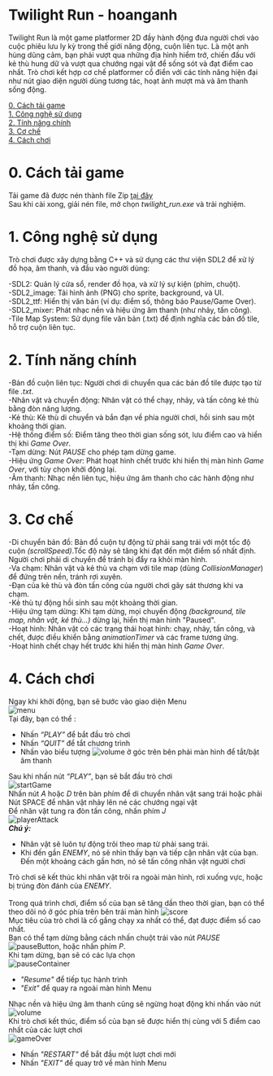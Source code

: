 # Twilight Run - hoanganh

Twilight Run là một game platformer 2D đầy hành động đưa người chơi vào cuộc phiêu lưu ly kỳ trong thế giới năng động, cuộn liên tục. Là một anh hùng dũng cảm, bạn phải vượt qua những địa hình hiểm trở, chiến đấu với kẻ thù hung dữ và vượt qua chướng ngại vật để sống sót và đạt điểm cao nhất. Trò chơi kết hợp cơ chế platformer cổ điển với các tính năng hiện đại như nút giao diện người dùng tương tác, hoạt ảnh mượt mà và âm thanh sống động.

[0. Cách tải game](#0-cách-tải-game)<br/>
[1. Công nghệ sử dụng](#1-công-nghệ-sử-dụng) <br/>
[2. Tính năng chính](#2-tính-năng-chính)<br/>
[3. Cơ chế](#3-cơ-chế)<br/>
[4. Cách chơi](#4-cách-chơi)

# 0. Cách tải game
Tải game đã được nén thành file Zip [tại đây](https://drive.google.com/drive/folders/171PBU7xCG6Dwi8uEEAM9gWBq93Yl-5x2?usp=sharing)<br/>
Sau khi cài xong, giải nén file, mở chọn *twilight_run.exe* và trải nghiệm.

# 1. Công nghệ sử dụng
Trò chơi được xây dựng bằng C++ và sử dụng các thư viện SDL2 để xử lý đồ họa, âm thanh, và đầu vào người dùng:<br/>

-SDL2: Quản lý cửa sổ, render đồ họa, và xử lý sự kiện (phím, chuột).<br/>
-SDL2_image: Tải hình ảnh (PNG) cho sprite, background, và UI.<br/>
-SDL2_ttf: Hiển thị văn bản (ví dụ: điểm số, thông báo Pause/Game Over).<br/>
-SDL2_mixer: Phát nhạc nền và hiệu ứng âm thanh (như nhảy, tấn công).<br/>
-Tile Map System: Sử dụng file văn bản (.txt) để định nghĩa các bản đồ tile, hỗ trợ cuộn liên tục.

# 2. Tính năng chính
-Bản đồ cuộn liên tục: Người chơi di chuyển qua các bản đồ tile được tạo từ file *.txt*.<br/>
-Nhân vật và chuyển động: Nhân vật có thể chạy, nhảy, và tấn công kẻ thù bằng đòn năng lượng.<br/>
-Kẻ thù: Kẻ thù di chuyển và bắn đạn về phía người chơi, hồi sinh sau một khoảng thời gian.<br/>
-Hệ thống điểm số: Điểm tăng theo thời gian sống sót, lưu điểm cao và hiển thị khi *Game Over*.<br/>
-Tạm dừng: Nút *PAUSE* cho phép tạm dừng game.<br/>
-Hiệu ứng *Game Over*: Phát hoạt hình chết trước khi hiển thị màn hình *Game Over*, với tùy chọn khởi động lại.<br/>
-Âm thanh: Nhạc nền liên tục, hiệu ứng âm thanh cho các hành động như nhảy, tấn công.

# 3. Cơ chế
-Di chuyển bản đồ: Bản đồ cuộn tự động từ phải sang trái với một tốc độ cuộn *(scrollSpeed)*.Tốc độ này sẽ tăng khi đạt đến một điểm số nhất định. Người chơi phải di chuyển để tránh bị đẩy ra khỏi màn hình.<br/>
-Va chạm: Nhân vật và kẻ thù va chạm với tile map (dùng *CollisionManager*) để đứng trên nền, tránh rơi xuyên.<br/>
-Đạn của kẻ thù và đòn tấn công của người chơi gây sát thương khi va chạm.<br/>
-Kẻ thù tự động hồi sinh sau một khoảng thời gian.<br/>
-Hiệu ứng tạm dừng: Khi tạm dừng, mọi chuyển động *(background, tile map, nhân vật, kẻ thù...)* dừng lại, hiển thị màn hình "Paused".<br/>
-Hoạt hình: Nhân vật có các trạng thái hoạt hình: chạy, nhảy, tấn công, và chết, được điều khiển bằng *animationTimer* và các frame tương ứng.<br/>
-Hoạt hình chết chạy hết trước khi hiển thị màn hình *Game Over*.

# 4. Cách chơi
Ngay khi khởi động, bạn sẽ bước vào giao diện Menu <br/>
 ![menu](Preview/pre_menu.png)<br/>
Tại đây, bạn có thể :
    <ul>
        <li>Nhấn *“PLAY”* để bắt đầu trò chơi</li>
        <li>Nhấn *“QUIT”* để tắt chương trình</li>
        <li>Nhấn vào biểu tượng ![volume](assets/image/muteButton.png) ở góc trên bên phải màn hình để tắt/bật âm thanh</li>
    </ul>

Sau khi nhấn nút *“PLAY”*, bạn sẽ bắt đầu trò chơi <br/>
![startGame](Preview/pre_startGame.png)<br/>
Nhấn nút *A* hoặc *D* trên bàn phím để di chuyển nhân vật sang trái hoặc phải<br/>
Nút SPACE để nhân vật nhảy lên né các chướng ngại vật<br/>
Để nhân vật tung ra đòn tấn công, nhấn phím *J*<br/>
![playerAttack](Preview/pre_playerAttack.png)<br/>
***Chú ý:*** 
    <ul>
        <li>Nhân vật sẽ luôn tự động trôi theo map từ phải sang trái.</li>
        <li>Khi đến gần *ENEMY*, nó sẽ nhìn thấy bạn và tiếp cận nhân vật của bạn. Đến một khoảng cách gần hơn, nó sẽ tấn công nhân vật người chơi</li>
    </ul>
Trò chơi sẽ kết thúc khi nhân vật trôi ra ngoài màn hình, rơi xuống vực, hoặc bị trúng đòn đánh của *ENEMY*.<br/>
<br/>
Trong quá trình chơi, điểm số của bạn sẽ tăng dần theo thời gian, bạn có thể theo dõi nó ở góc phía trên bên trái màn hình
![score](Preview/pre_score.png)<br/>
Mục tiêu của trò chơi là cố gắng chạy xa nhất có thể, đạt được điểm số cao nhất.<br/>
Bạn có thể tạm dừng bằng cách nhấn chuột trái vào nút *PAUSE* ![pauseButton](assets/image/pause_button.png), hoặc nhấn phím *P*. <br/>
Khi tạm dừng, bạn sẽ có các lựa chọn <br/>
![pauseContainer](Preview/pre_pauseContainer.png)<br/>
    <ul>
        <li>*"Resume"* để tiếp tục hành trình</li>
        <li>*"Exit"* để quay ra ngoài màn hình Menu</li>
    </ul>
Nhạc nền và hiệu ứng âm thanh cũng sẽ ngừng hoạt động khi nhấn vào nút ![volume](assets/image/muteButton.png) <br/>
Khi trò chơi kết thúc, điểm số của bạn sẽ được hiển thị cùng với 5 điểm cao nhất của các lượt chơi<br/>
![gameOver](Preview/pre_gameOver.png)<br/>
    <ul>
        <li>Nhấn *"RESTART"* để bắt đầu một lượt chơi mới</li>
        <li>Nhấn *"EXIT"* để quay trở về màn hình Menu</li>
    </ul>    
